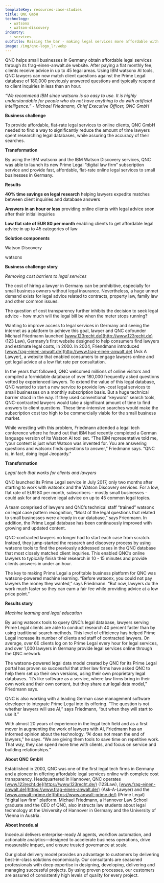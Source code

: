 ```yaml
---
templateKey: resources-case-studies
title: QNC GmbH
technology:
  - watsonx
  - watson-discovery
industry:
  - services
subTitle: Raising the bar - making legal services more affordable with AI
image: /img/qnc-logo_lr.webp
---
```

QNC helps small businesses in Germany obtain affordable legal services through its frag-einen-anwalt.de website. After paying a flat monthly fee, clients receive advice in up to 45 legal areas. Using IBM watsonx AI tools, QNC lawyers can now match client questions against the Prime Legal database of 180,000 previously answered questions and typically respond to client inquiries in less than an hour.

*“We recommend IBM since watsonx is so easy to use. It is highly understandable for people who do not have anything to do with artificial intelligence.” - Michael Friedmann, Chief Executive Officer, QNC GmbH*

**Business challenge**

To provide affordable, flat-rate legal services to online clients, QNC GmbH needed to find a way to significantly reduce the amount of time lawyers spent researching legal databases, while assuring the accuracy of their searches.

**Transformation**

By using the IBM watsonx and the IBM Watson Discovery services, QNC was able to launch its new Prime Legal “digital law firm” subscription service and provide fast, affordable, flat-rate online legal services to small businesses in Germany.

**Results**

**40% time savings on legal research** helping lawyers expedite matches between client inquiries and database answers

**Answers in an hour or less** providing online clients with legal advice soon after their initial inquiries

**Low flat rate of EUR 80 per month** enabling clients to get affordable legal advice in up to 45 categories of law

**Solution components**

Watson Discovery

watsonx

**Business challenge story**

*Removing cost barriers to legal services*

The cost of hiring a lawyer in Germany can be prohibitive, especially for small business owners without legal insurance. Nevertheless, a huge unmet demand exists for legal advice related to contracts, property law, family law and other common issues.

The question of cost transparency further inhibits the decision to seek legal advice - how much will the legal bill be when the meter stops running?

Wanting to improve access to legal services in Germany and seeing the internet as a platform to achieve this goal, lawyer and QNC cofounder Michael Friedmann launched [www.123recht.de](http://www.123recht.de) (123 Law), Germany’s first website designed to help consumers find lawyers and estimate legal costs, in 2000. In 2004, Friendmann introduced [www.frag-einen-anwalt.de](http://www.frag-einen-anwalt.de) (Ask A Lawyer), a website that enabled consumers to engage lawyers online and get legal advice at a low flat rate per consultation.

In the years that followed, QNC welcomed millions of online visitors and compiled a formidable database of over 180,000 frequently asked questions vetted by experienced lawyers. To extend the value of this legal database, QNC wanted to start a new service to provide low-cost legal services to small businesses on a monthly subscription basis. But a huge technical barrier stood in the way. If they used conventional “keyword” search tools, QNC-contracted lawyers would take a significant amount of time to find answers to client questions. These time-intensive searches would make the subscription cost too high to be commercially viable for the small business market.

While wrestling with this problem, Friedmann attended a legal tech conference where he found out that IBM had recently completed a German language version of its Watson AI tool set. “The IBM representative told me, ‘your content is just what Watson was invented for. You are answering questions and watsonx finds questions to answer,” Friedmann says. “QNC is, in fact, doing legal Jeopardy.”

**Transformation**

*Legal tech that works for clients and lawyers*

QNC launched its Prime Legal service in July 2017, only two months after starting to work with watsonx and the Watson Discovery services. For a low, flat rate of EUR 80 per month, subscribers - mostly small businesses - could ask for and receive legal advice on up to 45 common legal topics.

A team comprised of lawyers and QNC’s technical staff “trained” watsonx on legal case pattern recognition, “Most of the legal questions that related to small businesses were already in our database,” says Friedmann. In addition, the Prime Legal database has been continuously improved with growing and updated content.

QNC-contracted lawyers no longer had to start each case from scratch. Instead, they jump-started the research and discovery process by using watsonx tools to find the previously addressed cases in the QNC database that most closely matched client inquiries. This enabled QNC’s online lawyers to typically finish their research in 10 - 15 minutes and provide clients answers in under an hour.

The key to making Prime Legal a profitable business platform for QNC was watsonx-powered machine learning. “Before watsonx, you could not pay lawyers the money they wanted,” says Friedmann. “But now, lawyers do the work much faster so they can earn a fair fee while providing advice at a low price point.”

**Results story**

*Machine learning and legal education*

By using watsonx tools to query QNC’s legal database, lawyers serving Prime Legal clients are able to conduct research 40 percent faster than by using traditional search methods. This level of efficiency has helped Prime Legal increase its number of clients and staff of contracted lawyers. On average, over 60 clients log on to Prime Legal every hour for legal services, and over 1,000 lawyers in Germany provide legal services online through the QNC network.

The watsons-powered legal data model created by QNC for its Prime Legal portal has proven so successful that other law firms have asked QNC to help them set up their own versions, using their own proprietary legal databases. “It’s like software as a service, where law firms bring in their own work and their own content, but they share our legal data model,” Friedmann says.

QNC is also working with a leading German case management software developer to integrate Prime Legal into its offering. “The question is not whether lawyers will use AI,” says Friedmann, “but when they will start to use it.”

With almost 20 years of experience in the legal tech field and as a first mover in augmenting the work of lawyers with AI, Friedmann has an informed opinion about the technology. “AI does not mean the end of lawyers,” he says. “We are giving them tools to save time on repetitive work. That way, they can spend more time with clients, and focus on service and building relationships.”

**About QNC GmbH**

Established in 2000, QNC was one of the first legal tech firms in Germany and a pioneer in offering affordable legal services online with complete cost transparency. Headquartered in Hannover, QNC operates [www.123recht.de](https://www.123recht.de/) (123Law), [www.frag-einen-anwalt.de](https://www.frag-einen-anwalt.de/) (Ask-A-Lawyer) and the [www.anwalt-prime.de](https://www.anwalt-prime.de/) (Prime Legal) “digital law firm” platform. Michael Friedmann, a Hannover Law School graduate and the CEO of QNC, also instructs law students about legal technology at the University of Hannover in Germany and the University of Vienna in Austria.

**About Incede.ai**

Incede.ai delivers enterprise-ready AI agents, workflow automation, and actionable analytics—designed to accelerate business operations, drive measurable impact, and ensure trusted governance at scale. 

Our global delivery model provides an advantage to customers by delivering best-in-class solutions economically. Our consultants are seasoned professionals with deep expertise in designing, developing, delivering and managing successful projects. By using proven processes, our customers are assured of consistently high levels of quality for every project.
